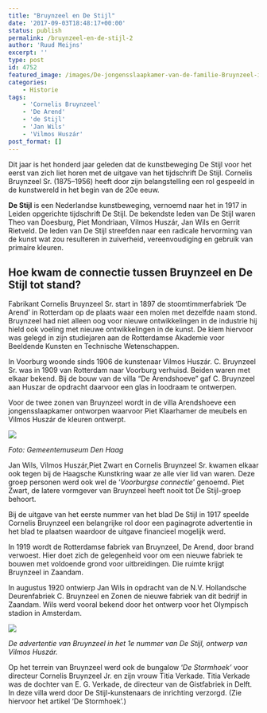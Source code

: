 ```yaml
---
title: "Bruynzeel en De Stijl"
date: '2017-09-03T18:48:17+00:00'
status: publish
permalink: /bruynzeel-en-de-stijl-2
author: 'Ruud Meijns'
excerpt: ''
type: post
id: 4752
featured_image: /images/De-jongensslaapkamer-van-de-familie-Bruynzeel-in-Villa-Arendhoeve-ontwerp-Vilmos-Huszar-meubels-PJC-Klaarhamer-1920-Gemeentemuseum-Den-Haag.jpg
categories:
    - Historie
tags:
    - 'Cornelis Bruynzeel'
    - 'De Arend'
    - 'de Stijl'
    - 'Jan Wils'
    - 'Vilmos Huszár'
post_format: []
---
```

Dit jaar is het honderd jaar geleden dat de kunstbeweging De Stijl voor het eerst van zich liet horen met de uitgave van het tijdschrift De Stijl. Cornelis Bruynzeel Sr. (1875–1956) heeft door zijn belangstelling een rol gespeeld in de kunstwereld in het begin van de 20e eeuw.

**De Stijl** is een Nederlandse kunstbeweging, vernoemd naar het in 1917 in Leiden opgerichte tijdschrift De Stijl. De bekendste leden van De Stijl waren Theo van Doesburg, Piet Mondriaan, Vilmos Huszár, Jan Wils en Gerrit Rietveld. De leden van De Stijl streefden naar een radicale hervorming van de kunst wat zou resulteren in zuiverheid, vereenvoudiging en gebruik van primaire kleuren.

## Hoe kwam de connectie tussen Bruynzeel en De Stijl tot stand?

Fabrikant Cornelis Bruynzeel Sr. start in 1897 de stoomtimmerfabriek ‘De Arend’ in Rotterdam op de plaats waar een molen met dezelfde naam stond. Bruynzeel had niet alleen oog voor nieuwe ontwikkelingen in de industrie hij hield ook voeling met nieuwe ontwikkelingen in de kunst. De kiem hiervoor was gelegd in zijn studiejaren aan de Rotterdamse Akademie voor Beeldende Kunsten en Technische Wetenschappen.

In Voorburg woonde sinds 1906 de kunstenaar Vilmos Huszár. C. Bruynzeel Sr. was in 1909 van Rotterdam naar Voorburg verhuisd. Beiden waren met elkaar bekend. Bij de bouw van de villa “De Arendshoeve” gaf C. Bruynzeel aan Huszar de opdracht daarvoor een glas in loodraam te ontwerpen.

Voor de twee zonen van Bruynzeel wordt in de villa Arendshoeve een jongensslaapkamer ontworpen waarvoor Piet Klaarhamer de meubels en Vilmos Huszár de kleuren ontwerpt.

![](/images/De-jongensslaapkamer-van-de-familie-Bruynzeel-in-Villa-Arendhoeve-ontwerp-Vilmos-Huszar-meubels-PJC-Klaarhamer-1920-Gemeentemuseum-Den-Haag.jpg)

*Foto: Gemeentemuseum Den Haag*

Jan Wils, Vilmos Huszár,Piet Zwart en Cornelis Bruynzeel Sr. kwamen elkaar ook tegen bij de Haagsche Kunstkring waar ze alle vier lid van waren. Deze groep personen werd ook wel de ‘*Voorburgse connectie*’ genoemd. Piet Zwart, de latere vormgever van Bruynzeel heeft nooit tot De Stijl-groep behoort.

Bij de uitgave van het eerste nummer van het blad De Stijl in 1917 speelde Cornelis Bruynzeel een belangrijke rol door een paginagrote advertentie in het blad te plaatsen waardoor de uitgave financieel mogelijk werd.

In 1919 wordt de Rotterdamse fabriek van Bruynzeel, De Arend, door brand verwoest. Hier doet zich de gelegenheid voor om een nieuwe fabriek te bouwen met voldoende grond voor uitbreidingen. Die ruimte krijgt Bruynzeel in Zaandam.

In augustus 1920 ontwierp Jan Wils in opdracht van de N.V. Hollandsche Deurenfabriek C. Bruynzeel en Zonen de nieuwe fabriek van dit bedrijf in Zaandam. Wils werd vooral bekend door het ontwerp voor het Olympisch stadion in Amsterdam.

![](/images/bruijnzeel-de-stijl-1917.jpg)

*De advertentie van Bruynzeel in het 1e nummer van De Stijl, ontwerp van Vilmos Huszár.*

Op het terrein van Bruynzeel werd ook de bungalow ‘*De Stormhoek’* voor directeur Cornelis Bruynzeel Jr. en zijn vrouw Titia Verkade. Titia Verkade was de dochter van E. G. Verkade, de directeur van de Gistfabriek in Delft. In deze villa werd door De Stijl-kunstenaars de inrichting verzorgd. (Zie hiervoor het artikel ‘De Stormhoek’.)